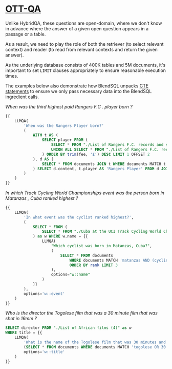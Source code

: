 # [OTT-QA](https://ott-qa.github.io/)

Unlike HybridQA, these questions are open-domain, where we don't know in advance where the answer of a given open question appears in a passage or a table.

As a result, we need to play the role of both the retriever (to select relevant context) and reader (to read from relevant contexts and return the given answer).

As the underlying database consists of 400K tables and 5M documents, it's important to set `LIMIT` clauses appropriately to ensure reasonable execution times.

The examples below also demonstrate how BlendSQL unpacks [CTE statements](https://www.sqlite.org/lang_with.html) to ensure we only pass necessary data into the BlendSQL ingredient calls. 

*When was the third highest paid Rangers F.C . player born ?*
```sql
{{
    LLMQA(
        'When was the Rangers Player born?'
        (
            WITH t AS (
                SELECT player FROM (
                    SELECT * FROM "./List of Rangers F.C. records and statistics (0)"
                    UNION ALL SELECT * FROM "./List of Rangers F.C. records and statistics (1)"
                ) ORDER BY trim(fee, '£') DESC LIMIT 1 OFFSET 2
            ), d AS (
                SELECT * FROM documents JOIN t WHERE documents MATCH t.player || ' OR rangers OR fc' ORDER BY rank LIMIT 5
            ) SELECT d.content, t.player AS 'Rangers Player' FROM d JOIN t
        )
    )
}}
```

*In which Track Cycling World Championships event was the person born in Matanzas , Cuba ranked highest ?*
```sql
{{
    LLMQA(
        'In what event was the cyclist ranked highest?',
        (
            SELECT * FROM (
                SELECT * FROM "./Cuba at the UCI Track Cycling World Championships (2)"
            ) as w WHERE w.name = {{
                LLMQA(
                    "Which cyclist was born in Matanzas, Cuba?",
                    (
                        SELECT * FROM documents 
                            WHERE documents MATCH 'matanzas AND (cycling OR track OR born)' 
                            ORDER BY rank LIMIT 3
                    ),
                    options="w::name"
                )
            }}
        ),
        options='w::event'
    )
}}
```

*Who is the director the Togolese film that was a 30 minute film that was shot in 16mm ?*
```sql
SELECT director FROM "./List of African films (4)" as w
WHERE title = {{
    LLMQA(
        'What is the name of the Togolese film that was 30 minutes and shot in 16mm?'
        (SELECT * FROM documents WHERE documents MATCH 'togolese OR 30 OR 16mm OR film' ORDER BY rank LIMIT 5)
        options='w::title'
    )
}}
```
